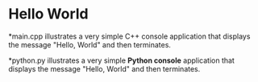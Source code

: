 # Hello World

*main.cpp illustrates a very simple C++ console application that displays the message "Hello, World" and then terminates.

*python.py illustrates a very simple **Python console** application that displays the message "Hello, World" and then terminates.
